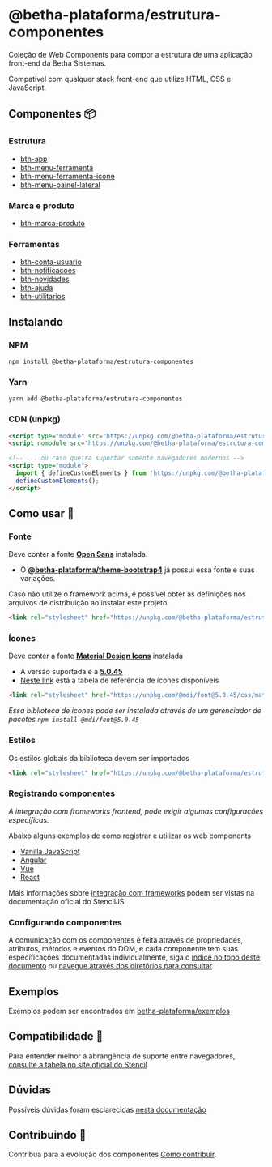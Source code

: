 # @betha-plataforma/estrutura-componentes

Coleção de Web Components para compor a estrutura de uma aplicação front-end da Betha Sistemas.

Compatível com qualquer stack front-end que utilize HTML, CSS e JavaScript.

## Componentes 📦

### Estrutura

- [bth-app](http://github.com/betha-plataforma/estrutura-componentes/tree/master/src/components/app)
- [bth-menu-ferramenta](http://github.com/betha-plataforma/estrutura-componentes/tree/master/src/components/app/menu-ferramenta/)
- [bth-menu-ferramenta-icone](http://github.com/betha-plataforma/estrutura-componentes/tree/master/src/components/app/menu-ferramenta-icone)
- [bth-menu-painel-lateral](https://github.com/betha-plataforma/estrutura-componentes/tree/master/src/components/app/menu-painel-lateral)

### Marca e produto

- [bth-marca-produto](http://github.com/betha-plataforma/estrutura-componentes/tree/master/src/components/marca-produto)

### Ferramentas

- [bth-conta-usuario](http://github.com/betha-plataforma/estrutura-componentes/tree/master/src/components/conta-usuario)
- [bth-notificacoes](http://github.com/betha-plataforma/estrutura-componentes/tree/master/src/components/notificacoes)
- [bth-novidades](http://github.com/betha-plataforma/estrutura-componentes/tree/master/src/components/novidades)
- [bth-ajuda](http://github.com/betha-plataforma/estrutura-componentes/tree/master/src/components/ajuda)
- [bth-utilitarios](http://github.com/betha-plataforma/estrutura-componentes/tree/master/src/components/utilitarios)

## Instalando

### NPM

```
npm install @betha-plataforma/estrutura-componentes
```

### Yarn

```
yarn add @betha-plataforma/estrutura-componentes
```

### CDN (unpkg)

```html
<script type="module" src="https://unpkg.com/@betha-plataforma/estrutura-componentes/dist/estrutura-componentes/estrutura-componentes.esm.js"></script>
<script nomodule src="https://unpkg.com/@betha-plataforma/estrutura-componentes/dist/estrutura-componentes/estrutura-componentes.js"></script>

<!-- ... ou caso queira suportar somente navegadores modernos -->
<script type="module">
  import { defineCustomElements } from 'https://unpkg.com/@betha-plataforma/estrutura-componentes/loader/index.es2017.mjs';
  defineCustomElements();
</script>
```

## Como usar 🔨

### Fonte

Deve conter a fonte [**Open Sans**](https://fonts.google.com/specimen/Open+Sans?selection.family=Open+Sans) instalada. 

- O [**@betha-plataforma/theme-bootstrap4**](https://github.com/betha-plataforma/theme-bootstrap4) já possui essa fonte e suas variações.

Caso não utilize o framework acima, é possível obter as definições nos arquivos de distribuição ao instalar este projeto. 

```html
<link rel="stylesheet" href="https://unpkg.com/@betha-plataforma/estrutura-componentes/dist/collection/assets/fonts.css">
```

### Ícones

Deve conter a fonte [**Material Design Icons**](http://materialdesignicons.com/) instalada

- A versão suportada é a [**5.0.45**](https://github.com/Templarian/MaterialDesign)
- [Neste link](http://materialdesignicons.com/cdn/5.0.45/) está a tabela de referência de ícones disponíveis

```html
<link rel="stylesheet" href="https://unpkg.com/@mdi/font@5.0.45/css/materialdesignicons.min.css">
```

*Essa biblioteca de ícones pode ser instalada através de um gerenciador de pacotes `npm install @mdi/font@5.0.45`*

### Estilos

Os estilos globais da biblioteca devem ser importados

```html
<link rel="stylesheet" href="https://unpkg.com/@betha-plataforma/estrutura-componentes/dist/estrutura-componentes/estrutura-componentes.css">
```

### Registrando componentes

*A integração com frameworks frontend, pode exigir algumas configurações específicas.*

Abaixo alguns exemplos de como registrar e utilizar os web components

- [Vanilla JavaScript](http://github.com/betha-plataforma/estrutura-componentes/tree/master/docs/registrando-vanilla.md)
- [Angular](http://github.com/betha-plataforma/estrutura-componentes/tree/master/docs/registrando-angular.md)
- [Vue](http://github.com/betha-plataforma/estrutura-componentes/tree/master/docs/registrando-vue.md)
- [React](http://github.com/betha-plataforma/estrutura-componentes/tree/master/docs/registrando-react.md)

Mais informações sobre [integração com frameworks](https://stenciljs.com/docs/overview) podem ser vistas na documentação oficial do StencilJS

### Configurando componentes

A comunicação com os componentes é feita através de propriedades, atributos, métodos e eventos do DOM, e cada componente tem suas específicações documentadas individualmente, siga o [índice no topo deste documento](#componentes-) ou [navegue através dos diretórios para consultar](http://github.com/betha-plataforma/estrutura-componentes/tree/master/src/components).

## Exemplos

Exemplos podem ser encontrados em [betha-plataforma/exemplos](https://github.com/betha-plataforma/exemplos)

## Compatibilidade 📜

Para entender melhor a abrangência de suporte entre navegadores, [consulte a tabela no site oficial do Stencil](https://stenciljs.com/docs/browser-support).

## Dúvidas

Possíveis dúvidas foram esclarecidas [nesta documentação](http://github.com/betha-plataforma/estrutura-componentes/tree/master/docs/FAQ.md)

## Contribuindo 👥

Contribua para a evolução dos componentes [Como contribuir](http://github.com/betha-plataforma/estrutura-componentes/tree/master/CONTRIBUTING.md).
